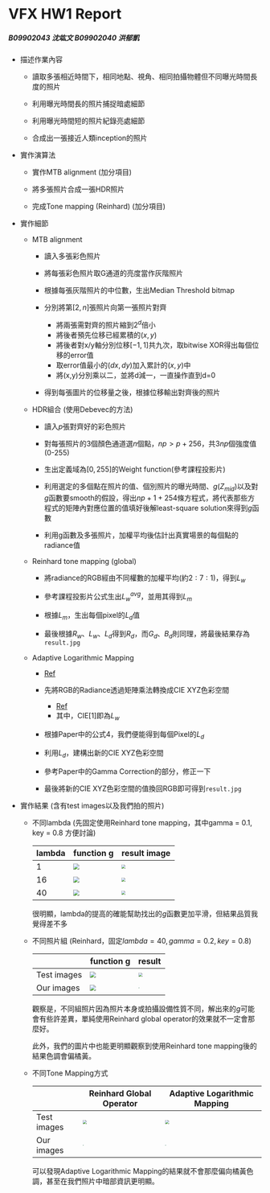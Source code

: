 # VFX HW1 Report

##### B09902043 沈竑文 B09902040 洪郁凱

- 描述作業內容
  - 讀取多張相近時間下，相同地點、視角、相同拍攝物體但不同曝光時間長度的照片
  
  - 利用曝光時間長的照片捕捉暗處細節
  
  - 利用曝光時間短的照片紀錄亮處細節
  
  - 合成出一張接近人類inception的照片
  
    
  
- 實作演算法
  - 實作MTB alignment (加分項目)
  
  - 將多張照片合成一張HDR照片
  
  - 完成Tone mapping (Reinhard) (加分項目)
  
    
  
- 實作細節
  - MTB alignment
    - 讀入多張彩色照片
    
    - 將每張彩色照片取G通道的亮度當作灰階照片
    
    - 根據每張灰階照片的中位數，生出Median Threshold bitmap
    
    - 分別將第$[2,n]$張照片向第一張照片對齊
      - 將兩張需對齊的照片縮到$2^d$倍小
      - 將後者預先位移已經累積的$(x,y)$ 
      - 將後者對x/y軸分別位移$[-1,1]$共九次，取bitwise XOR得出每個位移的error值
      - 取error值最小的$(dx,dy)$加入累計的$(x,y)$中
      - 將(x,y)分別乘以二，並將d減一，一直操作直到d=0
      
    - 得到每張圖片的位移量之後，根據位移輸出對齊後的照片
    
      
    
  - HDR組合 (使用Debevec的方法)
    - 讀入$p$張對齊好的彩色照片
    
    - 對每張照片的3個顏色通道選$n$個點，$np>p+256$，共$3np$個強度值(0-255)
    
    - 生出定義域為$[0,255]$的Weight function(參考課程投影片)
    
    - 利用選定的多個點在照片的值、個別照片的曝光時間、$g(Z_{mid})$以及對$g$函數要smooth的假設，得出$np+1+254$條方程式，將代表那些方程式的矩陣內對應位置的值填好後解least-square solution來得到$g$函數
    
    - 利用g函數及多張照片，加權平均後估計出真實場景的每個點的radiance值
    
      
    
  - Reinhard tone mapping (global)
    - 將radiance的RGB經由不同權數的加權平均(約$2:7:1$)，得到$L_w$
    
    - 參考課程投影片公式生出$L_w^{avg}$，並用其得到$L_m$
    
    - 根據$L_m$，生出每個pixel的$L_d$值
    
    - 最後根據$R_w、L_w、L_d$得到$R_d$，而$G_d、B_d$則同理，將最後結果存為`result.jpg`
    
      
    
  - Adaptive Logarithmic Mapping
  
    * [Ref](https://resources.mpi-inf.mpg.de/tmo/logmap/logmap.pdf)
  
    * 先將RGB的Radiance透過矩陣乘法轉換成CIE XYZ色彩空間
    
      - [Ref](https://www.oceanopticsbook.info/view/photometry-and-visibility/from-xyz-to-rgb)
      - 其中，CIE[1]即為$L_w$
    
    * 根據Paper中的公式4，我們便能得到每個Pixel的$L_d$
    
    * 利用$L_d$，建構出新的CIE XYZ色彩空間
    
    * 參考Paper中的Gamma Correction的部分，修正一下
    
    * 最後將新的CIE XYZ色彩空間的值換回RGB即可得到`result.jpg`
    
      
  
- 實作結果 (含有test images以及我們拍的照片)
  * 不同lambda (先固定使用Reinhard tone mapping，其中gamma = $0.1$, key = $0.8$ 方便討論)
  
    | lambda | function g                                                   | result image                                                 |
    | ------ | ------------------------------------------------------------ | ------------------------------------------------------------ |
    | 1      | <img src="D:\DigiVFX\HW 1\Figure_1.png" style="zoom:72%;" /> | <img src="D:\DigiVFX\HW 1\desk_l1.jpg" style="zoom:50%;" />  |
    | 16     | <img src="D:\DigiVFX\HW 1\Figure_16.png" style="zoom:72%;" /> | <img src="D:\DigiVFX\HW 1\desk_l16.jpg" style="zoom:50%;" /> |
    | 40     | <img src="D:\DigiVFX\HW 1\Figure_1_40.png" style="zoom:72%;" /> | <img src="D:\DigiVFX\HW 1\desk_l40.jpg" style="zoom:50%;" /> |
  
    很明顯，lambda的提高的確能幫助找出的$g$函數更加平滑，但結果品質我覺得差不多
  
    
  
  * 不同照片組 (Reinhard，固定$lambda = 40, gamma=0.2, key = 0.8$)
  
    |             | function g                                                   | result                                                     |
    | ----------- | ------------------------------------------------------------ | ---------------------------------------------------------- |
    | Test images | <img src="D:\DigiVFX\HW 1\Figure_1_40.png" style="zoom:72%;" /> | <img src="D:\DigiVFX\HW 1\desk.jpg" style="zoom:50%;" />   |
    | Our images  | <img src="D:\DigiVFX\HW 1\Figure_2.png" style="zoom:72%;" /> | <img src="D:\DigiVFX\HW 1\wojak.jpg" style="zoom: 13%;" /> |
  
    觀察是，不同組照片因為照片本身或拍攝設備性質不同，解出來的$g$可能會有些許差異，單純使用Reinhard global operator的效果就不一定會那麼好。
  
    此外，我們的圖片中也能更明顯觀察到使用Reinhard tone mapping後的結果色調會偏橘黃。
  
    
  
  * 不同Tone Mapping方式
  
    |             | Reinhard Global Operator                                  | Adaptive Logarithmic Mapping                                 |
    | ----------- | --------------------------------------------------------- | ------------------------------------------------------------ |
    | Test images | <img src="D:\DigiVFX\HW 1\desk.jpg" style="zoom:50%;" />  | <img src="D:\DigiVFX\HW 1\result_log.jpg" style="zoom:50%;" /> |
    | Our images  | <img src="D:\DigiVFX\HW 1\wojak.jpg" style="zoom:13%;" /> | <img src="C:\Users\User\Downloads\result_log_1.25.jpg" style="zoom:13%;" /> |
  
    可以發現Adaptive Logarithmic Mapping的結果就不會那麼偏向橘黃色調，甚至在我們照片中暗部資訊更明顯。

